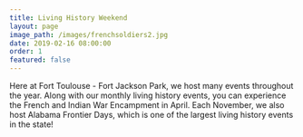 ```yaml
---
title: Living History Weekend
layout: page
image_path: /images/frenchsoldiers2.jpg
date: 2019-02-16 08:00:00
order: 1
featured: false
---
```


Here at Fort Toulouse - Fort Jackson Park, we host many events throughout the year. Along with our monthly living history events, you can experience the French and Indian War Encampment in April. Each November, we also host Alabama Frontier Days, which is one of the largest living history events in the state!